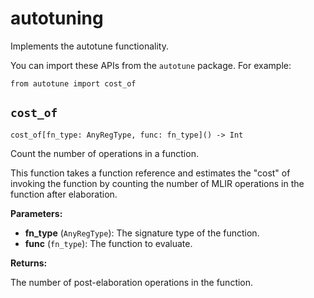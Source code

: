 # autotuning

Implements the autotune functionality.

You can import these APIs from the `autotune` package. For example:

```
from autotune import cost_of
```

## `cost_of`

`cost_of[fn_type: AnyRegType, func: fn_type]() -> Int`

Count the number of operations in a function.

This function takes a function reference and estimates the "cost" of invoking the function by counting the number of MLIR operations in the function after elaboration.

**Parameters:**

- ​**fn\_type** (`AnyRegType`): The signature type of the function.
- ​**func** (`fn_type`): The function to evaluate.

**Returns:**

The number of post-elaboration operations in the function.